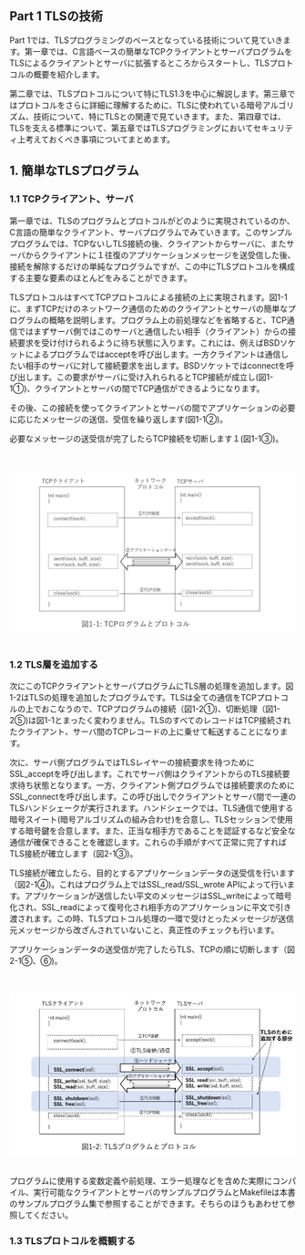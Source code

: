 

## Part 1 TLSの技術
Part 1では、TLSプログラミングのベースとなっている技術について見ていきます。第一章では、C言語ベースの簡単なTCPクライアントとサーバプログラムをTLSによるクライアントとサーバに拡張するところからスタートし、TLSプロトコルの概要を紹介します。

第二章では、TLSプロトコルについて特にTLS1.3を中心に解説します。第三章ではプロトコルをさらに詳細に理解するために、TLSに使われている暗号アルゴリズム、技術について、特にTLSとの関連で見ていきます。また、第四章では、TLSを支える標準について、第五章ではTLSプログラミングにおいてセキュリティ上考えておくべき事項についてまとめます。


## 1. 簡単なTLSプログラム
### 1.1 TCPクライアント、サーバ
第一章では、TLSのプログラムとプロトコルがどのように実現されているのか、C言語の簡単なクライアント、サーバプログラムでみていきます。このサンプルプログラムでは、TCPないしTLS接続の後、クライアントからサーバに、またサーバからクライアントに１往復のアプリケーションメッセージを送受信した後、接続を解除するだけの単純なプログラムですが、この中にTLSプロトコルを構成する主要な要素のほとんどをみることができます。

TLSプロトコルはすべてTCPプロトコルによる接続の上に実現されます。図1-1に、まずTCPだけのネットワーク通信のためのクライアントとサーバの簡単なプログラムの概略を説明します。プログラム上の前処理などを省略すると、TCP通信ではまずサーバ側ではこのサーバと通信したい相手（クライアント）からの接続要求を受け付けられるように待ち状態に入ります。これには、例えばBSDソケットによるプログラムではacceptを呼び出します。一方クライアントは通信したい相手のサーバに対して接続要求を出します。BSDソケットではconnectを呼び出します。この要求がサーバに受け入れられるとTCP接続が成立し(図1-1①)、クライアントとサーバの間でTCP通信ができるようになります。

その後、この接続を使ってクライアントとサーバの間でアプリケーションの必要に応じたメッセージの送信、受信を繰り返します(図1-1②)。

必要なメッセージの送受信が完了したらTCP接続を切断します１(図1-1③)。

<br><br>
![図1-1](./fig1-1.jpg)
<br><br>

### 1.2 TLS層を追加する

次にこのTCPクライアントとサーバプログラムにTLS層の処理を追加します。図1-2はTLSの処理を追加したプログラムです。TLSは全ての通信をTCPプロトコルの上でおこなうので、TCPプログラムの接続（図1-2①)、切断処理（図1-2⑤)は図1-1とまったく変わりません。TLSのすべてのレコードはTCP接続されたクライアント、サーバ間のTCPレコードの上に乗せて転送することになります。

次に、サーバ側プログラムではTLSレイヤーの接続要求を待つためにSSL_acceptを呼び出します。これでサーバ側はクライアントからのTLS接続要求待ち状態となります。一方、クライアント側プログラムでは接続要求のためにSSL_connectを呼び出します。この呼び出しでクライアントとサーバ間で一連のTLSハンドシェークが実行されます。ハンドシェークでは、TLS通信で使用する暗号スイート(暗号アルゴリズムの組み合わせ)を合意し、TLSセッションで使用する暗号鍵を合意します。また、正当な相手方であることを認証するなど安全な通信が確保できることを確認します。これらの手順がすべて正常に完了すればTLS接続が確立します（図2-1③)。

TLS接続が確立したら、目的とするアプリケーションデータの送受信を行います（図2-1④)。これはプログラム上ではSSL_read/SSL_wrote APIによって行います。アプリケーションが送信したい平文のメッセージはSSL_writeによって暗号化され、SSL_readによって復号化され相手方のアプリケーションに平文で引き渡されます。この時、TLSプロトコル処理の一環で受けとったメッセージが送信元メッセージから改ざんされていないこと、真正性のチェックも行います。

アプリケーションデータの送受信が完了したらTLS、TCPの順に切断します（図2-1⑤、⑥)。

<br><br>
![図1-2](./fig1-2.jpg)
<br><br>

プログラムに使用する変数定義や前処理、エラー処理などを含めた実際にコンパイル、実行可能なクライアントとサーバのサンプルプログラムとMakefileは本書のサンプルプログラム集で参照することができます。そちらのほうもあわせて参照してください。

### 1.3 TLSプロトコルを概観する



